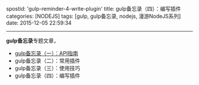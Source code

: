 spostid: 'gulp-reminder-4-write-plugin'
title: gulp备忘录（四）：编写插件
categories: [NODEJS]
tags: [gulp, gulp备忘录, nodejs, 漫游NodeJS系列]
date: 2015-12-05 22:59:34

---

**gulp备忘录**专题文章，

- [gulp备忘录（一）：API指南](http://blog.gejiawen.com/2015/12/05/gulp-reminder-1-api/)
- gulp备忘录（二）：常用插件
- gulp备忘录（三）：使用技巧
- gulp备忘录（四）：编写插件




